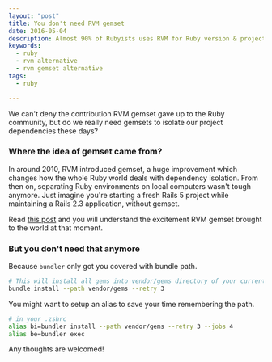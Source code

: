 ```yaml
---
layout: "post"
title: You don't need RVM gemset
date: 2016-05-04
description: Almost 90% of Rubyists uses RVM for Ruby version & project packages management. Someone else uses RBenv with rbenv-gemset, but do you really need gemset?
keywords:
  - ruby
  - rvm alternative
  - rvm gemset alternative
tags:
  - ruby

---
```


We can't deny the contribution RVM gemset gave up to the Ruby community, but do we really need gemsets to isolate our project dependencies these days?

### Where the idea of gemset came from?

In around 2010, RVM introduced gemset, a huge improvement which changes how the whole Ruby world deals with dependency isolation. From then on, separating Ruby environments on local computers wasn't tough anymore. Just imagine you're starting a fresh Rails 5 project while maintaining a Rails 2.3 application, without gemset.

Read [this post](http://everydayrails.com/2010/09/13/rvm-project-gemsets.html) and you will understand the excitement RVM gemset brought to the world at that moment.

### But you don't need that anymore

Because `bundler` only got you covered with bundle path.

```sh
# This will install all gems into vendor/gems directory of your current project root, and this is a remembered option.
bundle install --path vendor/gems --retry 3
```

You might want to setup an alias to save your time remembering the path.

```sh
# in your .zshrc
alias bi=bundler install --path vendor/gems --retry 3 --jobs 4
alias be=bundler exec
```

Any thoughts are welcomed!
